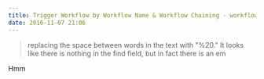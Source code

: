 ```yaml
---
title: Trigger Workflow by Workflow Name & Workflow Chaining - workflow
date: 2016-11-07 21:06 
---
```



> replacing the space between words in the text with "%20." It looks like there is nothing in the find field, but in fact there is an em

Hmm